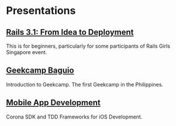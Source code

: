 Presentations
============================

[Rails 3.1: From Idea to Deployment](http://www.slideshare.net/katgironpe/rails-31-from-idea-to-deployment-12761382)
-----------------------------

This is for beginners, particularly for some participants of Rails Girls Singapore event. 


[Geekcamp Baguio](http://www.slideshare.net/katgironpe/geekcamp-baguio)
-----------------------------

Introduction to Geekcamp. The first Geekcamp in the Philippines. 


[Mobile App Development](http://www.slideshare.net/katgironpe/mobile-appdevelopment-12817719)
---------------------------------------------------------------------------------------------

Corona SDK and TDD Frameworks for iOS Development.


    

                                                                        
